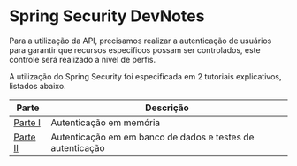 # Spring Security DevNotes

Para a utilização da API, precisamos realizar a autenticação de usuários para garantir que recursos especificos
possam ser controlados, este controle será realizado a nivel de perfis.

A utilização do Spring Security foi especificada em 2 tutoriais explicativos, listados abaixo.

Parte | Descrição
-- |  --
[Parte I](doc/spring_security_parte_1.md) | Autenticação em memória
[Parte II](doc/spring_security_parte_2.md) | Autenticação em em banco de dados e testes de autenticação


